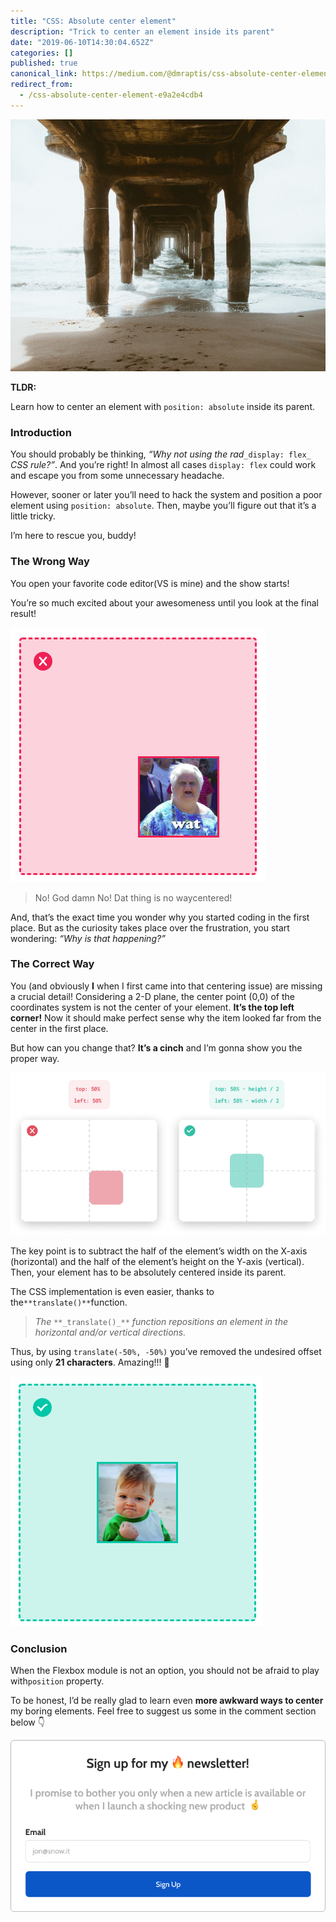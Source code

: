 ```yaml
---
title: "CSS: Absolute center element"
description: "Trick to center an element inside its parent"
date: "2019-06-10T14:30:04.652Z"
categories: []
published: true
canonical_link: https://medium.com/@dmraptis/css-absolute-center-element-e9a2e4cdb4
redirect_from:
  - /css-absolute-center-element-e9a2e4cdb4
---
```


![Photo by [Dane Deaner](https://unsplash.com/@danedeaner?utm_source=medium&utm_medium=referral) on [Unsplash](https://unsplash.com?utm_source=medium&utm_medium=referral)](./asset-1)

**TLDR:**

Learn how to center an element with `position: absolute` inside its parent.

### Introduction

You should probably be thinking, _“Why not using the rad_`_display: flex_` _CSS rule?”_. And you’re right! In almost all cases `display: flex` could work and escape you from some unnecessary headache.

However, sooner or later you’ll need to hack the system and position a poor element using `position: absolute`. Then, maybe you’ll figure out that it’s a little tricky.

I’m here to rescue you, buddy‍!

### The Wrong Way

You open your favorite code editor(VS is mine) and the show starts!

You’re so much excited about your awesomeness until you look at the final result!

![WTF!!!](./asset-2.png)

> No! God damn No! Dat thing is no waycentered!

And, that’s the exact time you wonder why you started coding in the first place. But as the curiosity takes place over the frustration, you start wondering: _“Why is that happening?”_

### The Correct Way

You (and obviously **I** when I first came into that centering issue) are missing a crucial detail! Considering a 2-D plane, the center point (0,0) of the coordinates system is not the center of your element. **It’s the top left corner!** Now it should make perfect sense why the item looked far from the center in the first place.

But how can you change that? **It’s a cinch** and I’m gonna show you the proper way.

![](./asset-3.png)

The key point is to subtract the half of the element’s width on the X-axis (horizontal) and the half of the element’s height on the Y-axis (vertical). Then, your element has to be absolutely centered inside its parent.

The CSS implementation is even easier, thanks to the`**translate()**`function.

> _The_ `**_translate()_**` _function repositions an element in the horizontal and/or vertical directions._

Thus, by using `translate(-50%, -50%)` you’ve removed the undesired offset using only **21 characters**. Amazing!!! 👏

![Just Do It!!!](./asset-4.png)

### Conclusion

When the Flexbox module is not an option, you should not be afraid to play with`position` property.

To be honest, I’d be really glad to learn even **more awkward ways to center** my boring elements. Feel free to suggest us some in the comment section below 👇

[![](./asset-5.png)](https://mailchi.mp/7dc174462fb0/newsletter)
